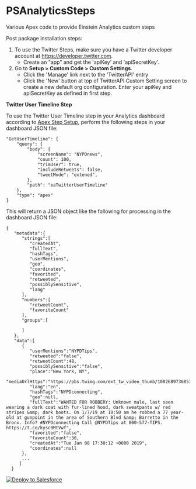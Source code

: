 # PSAnalyticsSteps
Various Apex code to provide Einstein Analytics custom steps

Post package installation steps:
  1. To use the Twitter Steps, make sure you have a Twitter developer account at https://developer.twitter.com. 
     - Create an "app" and get the 'apiKey' and 'apiSecretKey'.
  2. Go to <b>Setup > Custom Code > Custom Settings</b>.
     - Click the 'Manage' link next to the 'TwitterAPI' entry
     - Click the 'New' button at top of TwitterAPI Custom Setting screen to create a new default org configuration. Enter your apiKey and apiSecretKey as defined in first step.

<b>Twitter User Timeline Step</b>

To use the Twitter User Timeline step in your Analytics dashboard according to [Apex Step Setup](https://developer.salesforce.com/docs/atlas.en-us.bi_dev_guide_json.meta/bi_dev_guide_json/bi_dbjson_steps_types_apex.htm), perform the following steps in your dashboard JSON file:

```
"GetUserTimeline": {
    "query": {   
        "body": {
            "screenName": "NYPDnews",
            "count": 100,
            "trimUser": true,
            "includeRetweets": false,
            "tweetMode": "extened",
        },
        "path": "eaTwitterUserTimeline"
    },
    "type": "apex"
}
```

This will return a JSON object like the following for processing in the dashboard JSON file:

```
{  
   "metadata":{  
      "strings":[  
         "createdAt",
         "fullText",
         "hashTags",
         "userMentions",
         "geo",
         "coordinates",
         "favorited",
         "retweeted",
         "possiblySensitive",
         "lang"
      ],
      "numbers":[  
         "retweetCount",
         "favoriteCount"
      ],
      "groups":[  

      ]
   },
   "data":[  
      {  
         "userMentions":"NYPDTips",
         "retweeted":"false",
         "retweetCount":48,
         "possiblySensitive":"false",
         "place":"New York, NY",
         "mediaUrlHttps":"https://pbs.twimg.com/ext_tw_video_thumb/1082689736853151746/pu/img/vA0bL1vG5jVirh34.jpg",
         "lang":"en",
         "hashTags":"NYPDconnecting",
         "geo":null,
         "fullText":"WANTED FOR ROBBERY: Unknown male, last seen wearing a dark coat with fur-lined hood, dark sweatpants w/ red stripes &amp; dark boots. On 1/7/19 at 10:50 am he robbed a 77 year-old at gunpoint in the area of Southern Blvd &amp; Barretto in the Bronx. Info? #NYPDconnecting Call @NYPDTips at 800-577-TIPS. https://t.co/kysc0MtVwf",
         "favorited":"false",
         "favoriteCount":36,
         "createdAt":"Tue Jan 08 17:30:12 +0000 2019",
         "coordinates":null
      },
      ...
     ]
  }
```

<a href="https://githubsfdeploy.herokuapp.com">
  <img alt="Deploy to Salesforce"
       src="https://raw.githubusercontent.com/afawcett/githubsfdeploy/master/deploy.png">
</a>
